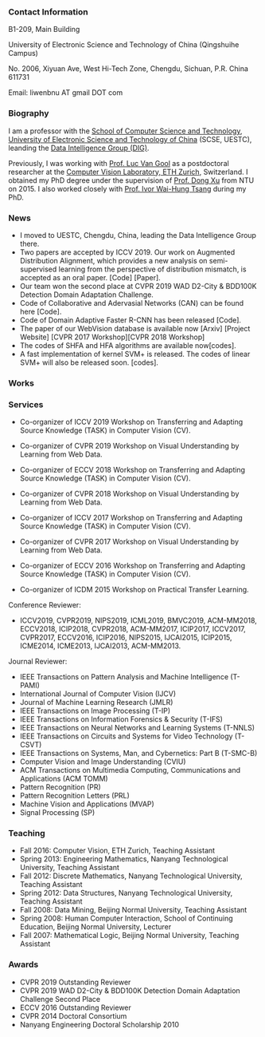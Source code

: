 ### Contact Information
B1-209, Main Building

University of Electronic Science and Technology of China (Qingshuihe Campus)

No. 2006, Xiyuan Ave, West Hi-Tech Zone, Chengdu, Sichuan, P.R. China 611731

Email: liwenbnu AT gmail DOT com

### Biography
I am a professor with the [School of Computer Science and Technology](http://www.scse.uestc.edu.cn/), [University of Electronic Science and Technology of China](https://www.uestc.edu.cn/) (SCSE, UESTC), leanding the [Data Intelligence Group (DIG)](https://dig.uestc.cn/).

Previously, I was working with [Prof. Luc Van Gool](http://www.vision.ee.ethz.ch/members/get_member.cgi?lang=en&id=1) as a postdoctoral researcher at the [Computer Vision Laboratory, ETH Zurich](http://www.vision.ee.ethz.ch/en/), Switzerland. I obtained my PhD degree under the supervision of [Prof. Dong Xu](http://sydney.edu.au/engineering/people/dong.xu.php) from NTU on 2015. I also worked closely with [Prof. Ivor Wai-Hung Tsang](http://www.uts.edu.au/staff/ivor.tsang) during my PhD.

### News
- I moved to UESTC, Chengdu, China, leading the Data Intelligence Group there. 
- Two papers are accepted by ICCV 2019. Our work on Augmented Distribution Alignment, which provides a new analysis on semi-supervised learning from the perspective of distribution mismatch, is accepted as an oral paper. [Code] [Paper].
- Our team won the second place at CVPR 2019 WAD D2-City & BDD100K Detection Domain Adaptation Challenge.
- Code of Collaborative and Adervasial Networks (CAN) can be found here [Code].
- Code of Domain Adaptive Faster R-CNN has been released [Code].
- The paper of our WebVision database is available now [Arxiv] [Project Website] [CVPR 2017 Workshop][CVPR 2018 Workshop]
- The codes of SHFA and HFA algorithms are available now[codes].
- A fast implementation of kernel SVM+ is released. The codes of linear SVM+ will also be released soon. [codes].

### Works

### Services

<ul>
<li><p>Co-organizer of ICCV 2019 Workshop on Transferring and Adapting Source Knowledge (TASK) in Computer Vision (CV). </p></li>
<li><p>Co-organizer of CVPR 2019 Workshop on Visual Understanding by Learning from Web Data. </p></li>
<li><p>Co-organizer of ECCV 2018 Workshop on Transferring and Adapting Source Knowledge (TASK) in Computer Vision (CV). </p></li>
<li><p>Co-organizer of CVPR 2018 Workshop on Visual Understanding by Learning from Web Data. </p></li>
<li><p>Co-organizer of ICCV 2017 Workshop on Transferring and Adapting Source Knowledge (TASK) in Computer Vision (CV). </p></li>
<li><p>Co-organizer of CVPR 2017 Workshop on Visual Understanding by Learning from Web Data. </p></li>
<li><p>Co-organizer of ECCV 2016 Workshop on Transferring and Adapting Source Knowledge (TASK) in Computer Vision (CV). </p></li>
<li><p>Co-organizer of ICDM 2015 Workshop on Practical Transfer Learning. </p></li>
</ul>

<p>Conference Reviewer: </p>
 <ul><li>ICCV2019, CVPR2019, NIPS2019, ICML2019, BMVC2019, ACM-MM2018, ECCV2018, ICIP2018, CVPR2018, ACM-MM2017, ICIP2017, ICCV2017, CVPR2017, ECCV2016, ICIP2016, NIPS2015, IJCAI2015, ICIP2015, ICME2014, ICME2013, IJCAI2013, ACM-MM2013.</li></ul>
<p>Journal Reviewer:  </p>

<ul>
<li>IEEE Transactions on Pattern Analysis and Machine Intelligence (T-PAMI)</li>
<li>International Journal of Computer Vision (IJCV)</li>
<li>Journal of Machine Learning Research (JMLR)</li>
<li>IEEE Transactions on Image Processing (T-IP)</li>
<li>IEEE Transactions on Information Forensics & Security (T-IFS)</li>
<li>IEEE Transactions on Neural Networks and Learning Systems (T-NNLS)</li>
<li>IEEE Transactions on Circuits and Systems for Video Technology (T-CSVT)</li>
<li>IEEE Transactions on Systems, Man, and Cybernetics: Part B (T-SMC-B)</li>
<li>Computer Vision and Image Understanding (CVIU)</li>
<li>ACM Transactions on Multimedia Computing, Communications and Applications (ACM TOMM)</li>
<li>Pattern Recognition (PR)</li>
<li>Pattern Recognition Letters (PRL)</li>
<li>Machine Vision and Applications (MVAP)</li>
<li>Signal Processing (SP)</li>
</ul>

### Teaching
<ul>
<li>Fall 2016: Computer Vision, ETH Zurich, Teaching Assistant</li>
<li>Spring 2013: Engineering Mathematics, Nanyang Technological University, Teaching Assistant</li>
<li>Fall 2012: Discrete Mathematics, Nanyang Technological University, Teaching Assistant</li>
<li>Spring 2012: Data Structures, Nanyang Technological University, Teaching Assistant</li>
<li>Fall 2008: Data Mining, Beijing Normal University, Teaching Assistant</li>
<li>Spring 2008: Human Computer Interaction, School of Continuing Education, Beijing Normal University, Lecturer</li>
<li>Fall 2007: Mathematical Logic, Beijing Normal University, Teaching Assistant</li>
</ul>

### Awards
<ul>
<li>CVPR 2019 Outstanding Reviewer</li>
<li>CVPR 2019 WAD D2-City & BDD100K Detection Domain Adaptation Challenge Second Place</li>
<li>ECCV 2016 Outstanding Reviewer</li>
<li>CVPR 2014 Doctoral Consortium</li>
<li>Nanyang Engineering Doctoral Scholarship 2010</li>
</ul>
